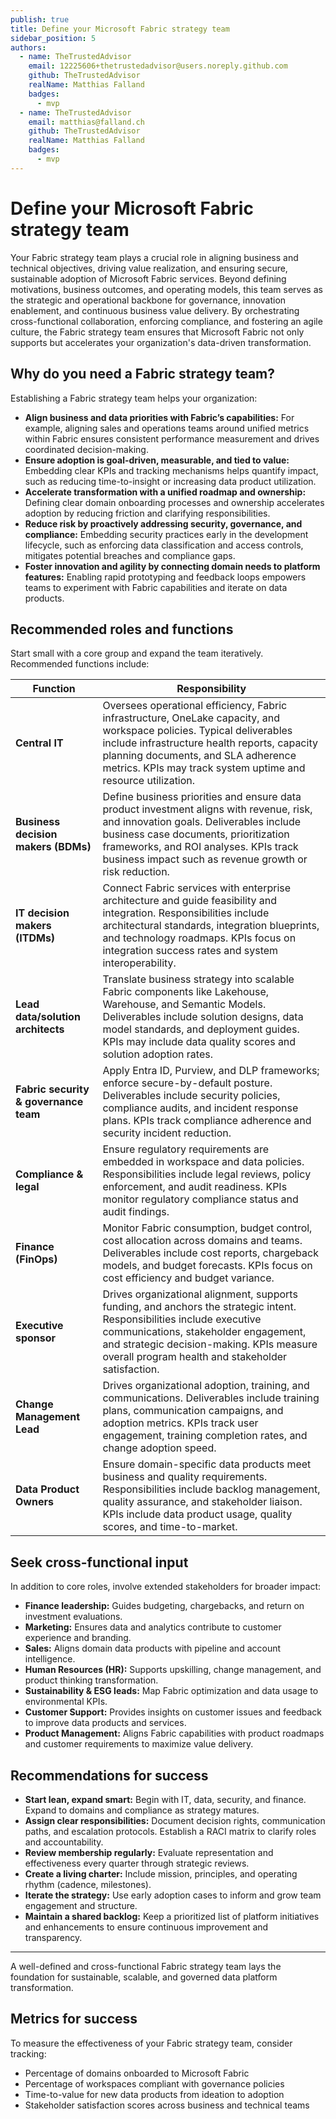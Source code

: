 ```yaml
---
publish: true
title: Define your Microsoft Fabric strategy team
sidebar_position: 5
authors:
  - name: TheTrustedAdvisor
    email: 12225606+thetrustedadvisor@users.noreply.github.com
    github: TheTrustedAdvisor
    realName: Matthias Falland
    badges:
      - mvp
  - name: TheTrustedAdvisor
    email: matthias@falland.ch
    github: TheTrustedAdvisor
    realName: Matthias Falland
    badges:
      - mvp
---
```


# Define your Microsoft Fabric strategy team

Your Fabric strategy team plays a crucial role in aligning business and technical objectives, driving value realization, and ensuring secure, sustainable adoption of Microsoft Fabric services. Beyond defining motivations, business outcomes, and operating models, this team serves as the strategic and operational backbone for governance, innovation enablement, and continuous business value delivery. By orchestrating cross-functional collaboration, enforcing compliance, and fostering an agile culture, the Fabric strategy team ensures that Microsoft Fabric not only supports but accelerates your organization's data-driven transformation.

## Why do you need a Fabric strategy team?

Establishing a Fabric strategy team helps your organization:

- **Align business and data priorities with Fabric’s capabilities:** For example, aligning sales and operations teams around unified metrics within Fabric ensures consistent performance measurement and drives coordinated decision-making.
- **Ensure adoption is goal-driven, measurable, and tied to value:** Embedding clear KPIs and tracking mechanisms helps quantify impact, such as reducing time-to-insight or increasing data product utilization.
- **Accelerate transformation with a unified roadmap and ownership:** Defining clear domain onboarding processes and ownership accelerates adoption by reducing friction and clarifying responsibilities.
- **Reduce risk by proactively addressing security, governance, and compliance:** Embedding security practices early in the development lifecycle, such as enforcing data classification and access controls, mitigates potential breaches and compliance gaps.
- **Foster innovation and agility by connecting domain needs to platform features:** Enabling rapid prototyping and feedback loops empowers teams to experiment with Fabric capabilities and iterate on data products.

## Recommended roles and functions

Start small with a core group and expand the team iteratively. Recommended functions include:

| Function | Responsibility |
|----------|----------------|
| **Central IT** | Oversees operational efficiency, Fabric infrastructure, OneLake capacity, and workspace policies. Typical deliverables include infrastructure health reports, capacity planning documents, and SLA adherence metrics. KPIs may track system uptime and resource utilization. |
| **Business decision makers (BDMs)** | Define business priorities and ensure data product investment aligns with revenue, risk, and innovation goals. Deliverables include business case documents, prioritization frameworks, and ROI analyses. KPIs track business impact such as revenue growth or risk reduction. |
| **IT decision makers (ITDMs)** | Connect Fabric services with enterprise architecture and guide feasibility and integration. Responsibilities include architectural standards, integration blueprints, and technology roadmaps. KPIs focus on integration success rates and system interoperability. |
| **Lead data/solution architects** | Translate business strategy into scalable Fabric components like Lakehouse, Warehouse, and Semantic Models. Deliverables include solution designs, data model standards, and deployment guides. KPIs may include data quality scores and solution adoption rates. |
| **Fabric security & governance team** | Apply Entra ID, Purview, and DLP frameworks; enforce secure-by-default posture. Deliverables include security policies, compliance audits, and incident response plans. KPIs track compliance adherence and security incident reduction. |
| **Compliance & legal** | Ensure regulatory requirements are embedded in workspace and data policies. Responsibilities include legal reviews, policy enforcement, and audit readiness. KPIs monitor regulatory compliance status and audit findings. |
| **Finance (FinOps)** | Monitor Fabric consumption, budget control, cost allocation across domains and teams. Deliverables include cost reports, chargeback models, and budget forecasts. KPIs focus on cost efficiency and budget variance. |
| **Executive sponsor** | Drives organizational alignment, supports funding, and anchors the strategic intent. Responsibilities include executive communications, stakeholder engagement, and strategic decision-making. KPIs measure overall program health and stakeholder satisfaction. |
| **Change Management Lead** | Drives organizational adoption, training, and communications. Deliverables include training plans, communication campaigns, and adoption metrics. KPIs track user engagement, training completion rates, and change adoption speed. |
| **Data Product Owners** | Ensure domain-specific data products meet business and quality requirements. Responsibilities include backlog management, quality assurance, and stakeholder liaison. KPIs include data product usage, quality scores, and time-to-market. |

## Seek cross-functional input

In addition to core roles, involve extended stakeholders for broader impact:

- **Finance leadership:** Guides budgeting, chargebacks, and return on investment evaluations.
- **Marketing:** Ensures data and analytics contribute to customer experience and branding.
- **Sales:** Aligns domain data products with pipeline and account intelligence.
- **Human Resources (HR):** Supports upskilling, change management, and product thinking transformation.
- **Sustainability & ESG leads:** Map Fabric optimization and data usage to environmental KPIs.
- **Customer Support:** Provides insights on customer issues and feedback to improve data products and services.
- **Product Management:** Aligns Fabric capabilities with product roadmaps and customer requirements to maximize value delivery.

## Recommendations for success

- **Start lean, expand smart:** Begin with IT, data, security, and finance. Expand to domains and compliance as strategy matures.
- **Assign clear responsibilities:** Document decision rights, communication paths, and escalation protocols. Establish a RACI matrix to clarify roles and accountability.
- **Review membership regularly:** Evaluate representation and effectiveness every quarter through strategic reviews.
- **Create a living charter:** Include mission, principles, and operating rhythm (cadence, milestones).
- **Iterate the strategy:** Use early adoption cases to inform and grow team engagement and structure.
- **Maintain a shared backlog:** Keep a prioritized list of platform initiatives and enhancements to ensure continuous improvement and transparency.

---

A well-defined and cross-functional Fabric strategy team lays the foundation for sustainable, scalable, and governed data platform transformation.

## Metrics for success

To measure the effectiveness of your Fabric strategy team, consider tracking:

- Percentage of domains onboarded to Microsoft Fabric
- Percentage of workspaces compliant with governance policies
- Time-to-value for new data products from ideation to adoption
- Stakeholder satisfaction scores across business and technical teams
